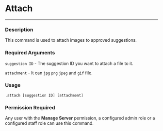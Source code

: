# Attach
---
### Description
This command is used to attach images to approved suggestions.
### Required Arguments
`suggestion ID` - The suggestion ID you want to attach a file to it.

`attachment` - It can `jpg` `png` `jpeg` and `gif` file.
### Usage
```
.attach [suggestion ID] [attachment]
```
### Permission Required
Any user with the **Manage Server** permission, a configured admin role or a configured staff role can use this command.
